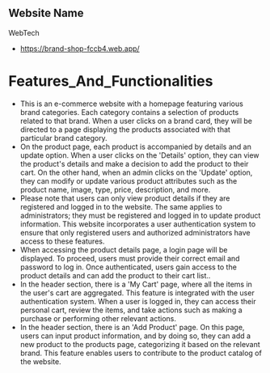 ## Website Name 
 WebTech
 - https://brand-shop-fccb4.web.app/
# Features_And_Functionalities
- This is an e-commerce website with a homepage featuring various brand categories. Each category contains a selection of products related to that brand. When a user clicks on a brand card, they will be directed to a page displaying the products associated with that particular brand category.
- On the product page, each product is accompanied by details and an update option. When a user clicks on the 'Details' option, they can view the product's details and make a decision to add the product to their cart. On the other hand, when an admin clicks on the 'Update' option, they can modify or update various product attributes such as the product name, image, type, price, description, and more.
- Please note that users can only view product details if they are registered and logged in to the website. The same applies to administrators; they must be registered and logged in to update product information. This website incorporates a user authentication system to ensure that only registered users and authorized administrators have access to these features.
- When accessing the product details page, a login page will be displayed. To proceed, users must provide their correct email and password to log in. Once authenticated, users gain access to the product details and can add the product to their cart list..
- In the header section, there is a 'My Cart' page, where all the items in the user's cart are aggregated. This feature is integrated with the user authentication system. When a user is logged in, they can access their personal cart, review the items, and take actions such as making a purchase or performing other relevant actions.
- In the header section, there is an 'Add Product' page. On this page, users can input product information, and by doing so, they can add a new product to the products page, categorizing it based on the relevant brand. This feature enables users to contribute to the product catalog of the website.
